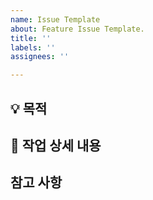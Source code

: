 ```yaml
---
name: Issue Template
about: Feature Issue Template.
title: ''
labels: ''
assignees: ''

---
```


## 💡 목적
<!-- 관련 이슈에 대해 설명해주세요. -->

## 🌿  작업 상세 내용
<!-- 해야 할 일들을 적어주세요. -->

## 참고 사항
<!-- 참고 사항을 적어주세요. -->
